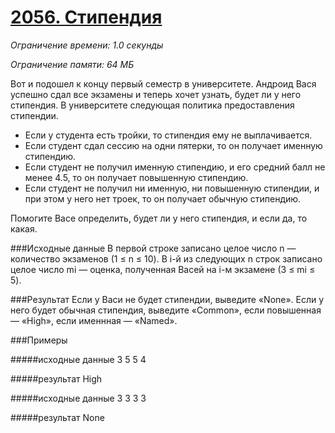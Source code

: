 # [2056. Стипендия](http://acm.timus.ru/problem.aspx?space=1&num=2056)

_Ограничение времени: 1.0 секунды_

_Ограничение памяти: 64 МБ_

Вот и подошел к концу первый семестр в университете. Андроид Вася успешно сдал все экзамены и теперь хочет узнать, 
будет ли у него стипендия. В университете следующая политика предоставления стипендии.

- Если у студента есть тройки, то стипендия ему не выплачивается.
- Если студент сдал сессию на одни пятерки, то он получает именную стипендию.
- Если студент не получил именную стипендию, и его средний балл не менее 4.5, то он получает повышенную стипендию.
- Если студент не получил ни именную, ни повышенную стипендии, и при этом у него нет троек, то он получает обычную 
стипендию.

Помогите Васе определить, будет ли у него стипендия, и если да, то какая.

###Исходные данные
В первой строке записано целое число n — количество экзаменов (1 ≤ n ≤ 10). В i-й из следующих n строк записано 
целое число mi — оценка, полученная Васей на i-м экзамене (3 ≤ mi ≤ 5).

###Результат
Если у Васи не будет стипендии, выведите «None». Если у него будет обычная стипендия, выведите «Common», если 
повышенная — «High», если именнная — «Named».


###Примеры

#####исходные данные
    3
    5
    5
    4

#####результат
    High
    
#####исходные данные
    3
    3
    3
    3

#####результат
    None
    

